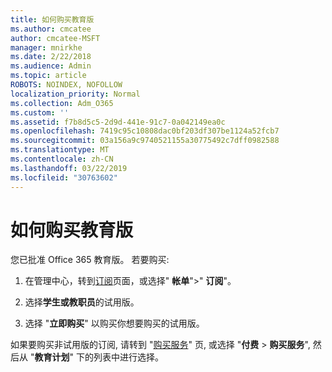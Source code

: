 ```yaml
---
title: 如何购买教育版
ms.author: cmcatee
author: cmcatee-MSFT
manager: mnirkhe
ms.date: 2/22/2018
ms.audience: Admin
ms.topic: article
ROBOTS: NOINDEX, NOFOLLOW
localization_priority: Normal
ms.collection: Adm_O365
ms.custom: ''
ms.assetid: f7b8d5c5-2d9d-441e-91c7-0a042149ea0c
ms.openlocfilehash: 7419c95c10808dac0bf203df307be1124a52fcb7
ms.sourcegitcommit: 03a156a9c9740521155a30775492c7dff0982588
ms.translationtype: MT
ms.contentlocale: zh-CN
ms.lasthandoff: 03/22/2019
ms.locfileid: "30763602"
---
```

# <a name="how-to-purchase-education-offer"></a>如何购买教育版

您已批准 Office 365 教育版。 若要购买:
  
1. 在管理中心，转到[订阅](https://go.microsoft.com/fwlink/p/?linkid=842054)页面，或选择" **帐单**"\>" **订阅**"。
    
2. 选择**学生或教职员**的试用版。
    
3. 选择 "**立即购买**" 以购买你想要购买的试用版。 
    
如果要购买非试用版的订阅, 请转到 "[购买服务](https://go.microsoft.com/fwlink/p/?linkid=868433)" 页, 或选择 "**付费** \> **购买服务**", 然后从 "**教育计划**" 下的列表中进行选择。
  

